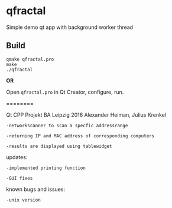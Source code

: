 qfractal
========

Simple demo qt app with background worker thread

Build
-----

    qmake qfractal.pro
    make
    ./qfractal

**OR**

Open `qfractal.pro` in Qt Creator, configure, run.


========

Qt CPP Projekt BA Leipzig 2016 Alexander Heiman, Julius Krenkel

    -networkscanner to scan a specfic addressrange 

    -returning IP and MAC address of corresponding computers

    -results are displayed using tablewidget

updates:

    -implemented printing function
    
    -GUI fixes


known bugs and issues:

    -unix version 

